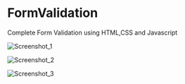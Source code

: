 # FormValidation
Complete Form Validation using HTML,CSS and Javascript

![Screenshot_1](https://user-images.githubusercontent.com/30286287/86891137-fc561880-c11b-11ea-9e2f-d87add795a0f.png)

![Screenshot_2](https://user-images.githubusercontent.com/30286287/86891142-fe1fdc00-c11b-11ea-80eb-4491727a0329.png)

![Screenshot_3](https://user-images.githubusercontent.com/30286287/86891144-fe1fdc00-c11b-11ea-89e1-0597f672ed94.png)
